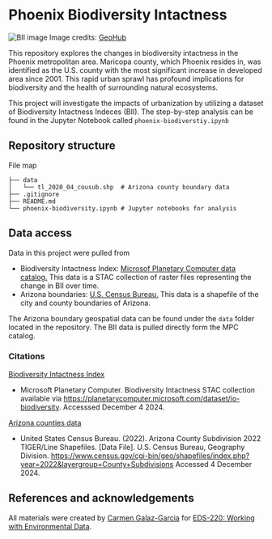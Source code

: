 # Phoenix Biodiversity Intactness 

![BII image](https://staticimage.undpgeohub.org/api/og?url=https%3A%2F%2Fgeohub.data.undp.org%2Fapi%2Fdatasets%2F683138801529c7aa73636710d4b55927%2Fpreview%2Fstyle.json)
Image credits: [GeoHub](https://geohub.data.undp.org/data/683138801529c7aa73636710d4b55927)

This repository explores the changes in biodiversity intactness in the Phoenix metropolitan area. Maricopa county, which Phoenix resides in, was identified as the U.S. county with the most significant increase in developed area since 2001. This rapid urban sprawl has profound implications for biodiversity and the health of surrounding natural ecosystems.

This project will investigate the impacts of urbanization by utilizing a dataset of Biodiversity Intactness Indeces (BII). The step-by-step analysis can be found in the Jupyter Notebook called `phoenix-biodiverstiy.ipynb`

## Repository structure
File map
```
├── data
│   └── tl_2020_04_cousub.shp  # Arizona county boundary data
├── .gitignore
├── README.md
└── phoenix-biodiversity.ipynb # Jupyter notebooks for analysis
```

## Data access
Data in this project were pulled from  
- Biodiversity Intactness Index: [Microsof Planetary Computer data catalog.](https://planetarycomputer.microsoft.com/dataset/io-biodiversity) This data is a STAC collection of raster files representing the change in BII over time. 
- Arizona boundaries: [U.S. Census Bureau.](https://www.census.gov/cgi-bin/geo/shapefiles/index.php?year=2022&layergroup=County+Subdivisions) This data is a shapefile of the city and county boundaries of Arizona. 

The Arizona boundary geospatial data can be found under the `data` folder located in the repository. The BII data is pulled directly form the MPC catalog. 

### Citations
[Biodiversity Intactness Index](https://planetarycomputer.microsoft.com/dataset/io-biodiversity) 

- Microsoft Planetary Computer. Biodiversity Intactness STAC collection available via https://planetarycomputer.microsoft.com/dataset/io-biodiversity. Accesssed December 4 2024.

[Arizona counties data](https://www.census.gov/cgi-bin/geo/shapefiles/index.php?year=2022&layergroup=County+Subdivisions)

- United States Census Bureau. (2022). Arizona County Subdivision 2022 TIGER/Line Shapefiles. [Data File]. U.S. Census Bureau, Geography Division. https://www.census.gov/cgi-bin/geo/shapefiles/index.php?year=2022&layergroup=County+Subdivisions Accessed 4 December 2024.

## References and acknowledgements
All materials were created by [Carmen Galaz-Garcia](https://github.com/carmengg) for [EDS-220: Working with Environmental Data](https://meds-eds-220.github.io/MEDS-eds-220-course/).
